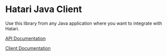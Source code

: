Hatari Java Client
===================

Use this library from any Java application where you want to integrate with Hatari.

[API Documentation](https://docs.hatari.io/docs/fraud-api)

[Client Documentation](https://docs.hatari.io/docs/hatari-sdks)